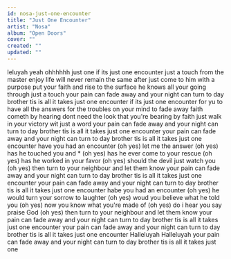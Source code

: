 ```yaml
---
id: nosa-just-one-encounter
title: "Just One Encounter"
artist: "Nosa"
album: "Open Doors"
cover: ""
created: ""
updated: ""
---
```


leluyah
yeah
ohhhhhh
just one
if its just one encounter
just a touch from the master
enjoy life will never
remain the same after
just come to him with a purpose
put your faith and rise to the surface
he knows all your going through just a touch
your pain can fade away
and your night can turn to day
brother tis is all it takes
just one encounter
if its just one encounter
for yu to have all the answers
for the troubles on your mind to fade away
faith cometh by hearing
dont need the look that you're bearing
by faith just walk in your victory
wit just a word
your pain can fade away
and your night can turn to day
brother tis is all it takes
just one encounter
your pain can fade away
and your night can turn to day
brother tis is all it takes
just one encounter
have you had an encounter (oh yes)
let me  the answer (oh yes)
has he touched you and * (oh yes)
has he ever come to your rescue (oh yes)
has he worked in your favor (oh yes)
should the devil just watch you  (oh yes)
then turn to your neighbour and let them know
your pain can fade away
and your night can turn to day
brother tis is all it takes
just one encounter
your pain can fade away
and your night can turn to day
brother tis is all it takes
just one encounter
habe you had an encounter (oh yes)
he would turn your sorrow to laughter (oh yes)
woud you believe what he told you (oh yes)
now you know what you're made of (oh yes)
do i hear you say praise God (oh yes)
then turn to your neighbour and let them know
your pain can fade away
and your night can turn to day
brother tis is all it takes
just one encounter
your pain can fade away
and your night can turn to day
brother tis is all it takes
just one encounter
Halleluyah
Halleluyah
your pain can fade away
and your night can turn to day
brother tis is all it takes
just one